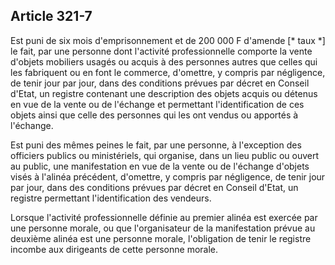 Article 321-7
----
Est puni de six mois d'emprisonnement et de 200 000 F d'amende [* taux *] le
fait, par une personne dont l'activité professionnelle comporte la vente
d'objets mobiliers usagés ou acquis à des personnes autres que celles qui les
fabriquent ou en font le commerce, d'omettre, y compris par négligence, de tenir
jour par jour, dans des conditions prévues par décret en Conseil d'Etat, un
registre contenant une description des objets acquis ou détenus en vue de la
vente ou de l'échange et permettant l'identification de ces objets ainsi que
celle des personnes qui les ont vendus ou apportés à l'échange.

Est puni des mêmes peines le fait, par une personne, à l'exception des officiers
publics ou ministériels, qui organise, dans un lieu public ou ouvert au public,
une manifestation en vue de la vente ou de l'échange d'objets visés à l'alinéa
précédent, d'omettre, y compris par négligence, de tenir jour par jour, dans des
conditions prévues par décret en Conseil d'Etat, un registre permettant
l'identification des vendeurs.

Lorsque l'activité professionnelle définie au premier alinéa est exercée par une
personne morale, ou que l'organisateur de la manifestation prévue au deuxième
alinéa est une personne morale, l'obligation de tenir le registre incombe aux
dirigeants de cette personne morale.
